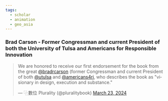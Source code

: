 ```yaml
---
tags:
  - scholar
  - animation
  - geo_asia
---
```

### Brad Carson - Former Congressman and current President of both the University of Tulsa and Americans for Responsible Innovation


<blockquote class="twitter-tweet"><p lang="en" dir="ltr">We are honored to receive our first endorsement for the book from the great <a href="https://twitter.com/bradrcarson?ref_src=twsrc%5Etfw">@bradrcarson</a> (former Congressman and current President of both <a href="https://twitter.com/utulsa?ref_src=twsrc%5Etfw">@utulsa</a> and <a href="https://twitter.com/americans4ri?ref_src=twsrc%5Etfw">@americans4ri</a>, who describes the book as &quot;visionary in design, execution and substance.&quot;</p>&mdash; ⿻數位 Plurality (@pluralitybook) <a href="https://twitter.com/pluralitybook/status/1771569884150804663?ref_src=twsrc%5Etfw">March 23, 2024</a></blockquote> <script async src="https://platform.twitter.com/widgets.js" charset="utf-8"></script>